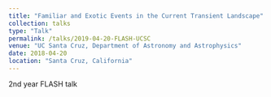 ```yaml
---
title: "Familiar and Exotic Events in the Current Transient Landscape"
collection: talks
type: "Talk"
permalink: /talks/2019-04-20-FLASH-UCSC
venue: "UC Santa Cruz, Department of Astronomy and Astrophysics"
date: 2018-04-20
location: "Santa Cruz, California"
---
```


2nd year FLASH talk
